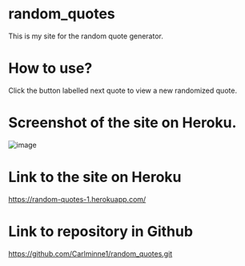 # random_quotes
This is my site for the random quote generator.

# How to use?
Click the button labelled next quote to view a new randomized quote.

# Screenshot of the site on Heroku.
![image](https://user-images.githubusercontent.com/96455194/148696695-61e8889d-b190-4b08-b615-de842c56e020.png)

# Link to the site on Heroku
https://random-quotes-1.herokuapp.com/

# Link to repository in Github
https://github.com/Carlminne1/random_quotes.git
